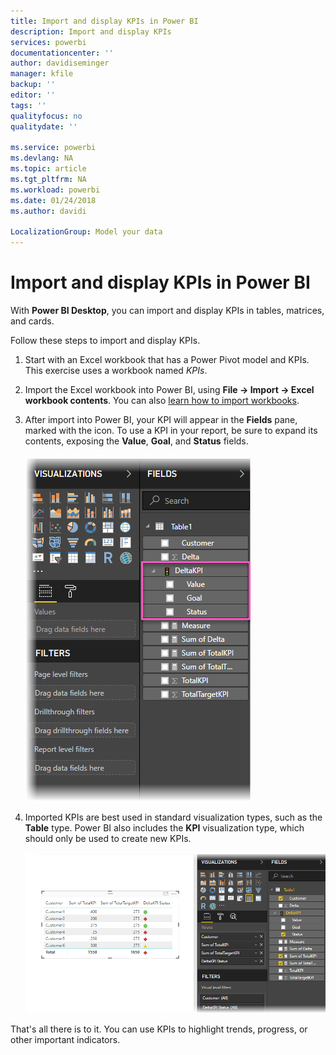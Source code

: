 ```yaml
---
title: Import and display KPIs in Power BI
description: Import and display KPIs
services: powerbi
documentationcenter: ''
author: davidiseminger
manager: kfile
backup: ''
editor: ''
tags: ''
qualityfocus: no
qualitydate: ''

ms.service: powerbi
ms.devlang: NA
ms.topic: article
ms.tgt_pltfrm: NA
ms.workload: powerbi
ms.date: 01/24/2018
ms.author: davidi

LocalizationGroup: Model your data
---
```


# Import and display KPIs in Power BI
With **Power BI Desktop**, you can import and display KPIs in tables, matrices, and cards.

Follow these steps to import and display KPIs.

1. Start with an Excel workbook that has a Power Pivot model and KPIs. This exercise uses a workbook named *KPIs*.

1. Import the Excel workbook into Power BI, using **File -> Import -> Excel workbook contents**. You can also [learn how to import workbooks](desktop-import-excel-workbooks.md). 

1. After import into Power BI, your KPI will appear in the **Fields** pane, marked with the [](media/desktop-import-and-display-kpis/traffic.png) icon. To use a KPI in your report, be sure to expand its contents, exposing the **Value**, **Goal**, and **Status** fields.

    ![](media/desktop-import-and-display-kpis/desktoppreviewfeatureon2.png)

1. Imported KPIs are best used in standard visualization types, such as the **Table** type. Power BI also includes the **KPI** visualization type, which should only be used to create new KPIs.
   
    ![](media/desktop-import-and-display-kpis/desktoppreviewfeatureon3.png)

That's all there is to it. You can use KPIs to highlight trends, progress, or other important indicators.

